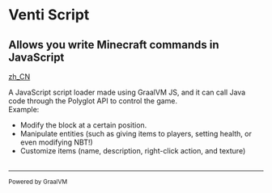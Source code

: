 # Venti Script
## Allows you write Minecraft commands in JavaScript

[zh_CN](/README_zh-CN.md)

A JavaScript script loader made using GraalVM JS, and it can call Java code through the Polyglot API to control the game.<br>
Example:
- Modify the block at a certain position.<br>
- Manipulate entities (such as giving items to players, setting health, or even modifying NBT!)<br>
- Customize items (name, description, right-click action, and texture)<br><br>

***
<small>Powered by GraalVM</small>
